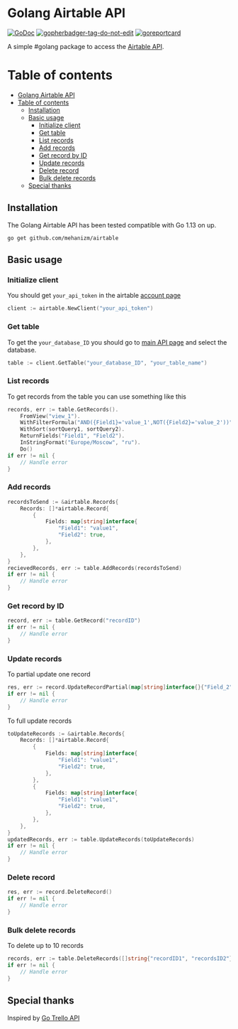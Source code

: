 Golang Airtable API
================

[![GoDoc](https://godoc.org/github.com/mehanizm/airtable?status.svg)](https://pkg.go.dev/github.com/mehanizm/airtable)
<a href='https://github.com/jpoles1/gopherbadger' target='_blank'>![gopherbadger-tag-do-not-edit](https://img.shields.io/badge/Go%20Coverage-92%25-brightgreen.svg?longCache=true&style=flat)</a>
<a href='https://goreportcard.com/report/github.com/mehanizm/airtable' target='_blank'>![goreportcard](https://goreportcard.com/badge/github.com/mehanizm/airtable)</a>

A simple #golang package to access the [Airtable API](https://airtable.com/api).

Table of contents
===
- [Golang Airtable API](#golang-airtable-api)
- [Table of contents](#table-of-contents)
  - [Installation](#installation)
  - [Basic usage](#basic-usage)
    - [Initialize client](#initialize-client)
    - [Get table](#get-table)
    - [List records](#list-records)
    - [Add records](#add-records)
    - [Get record by ID](#get-record-by-id)
    - [Update records](#update-records)
    - [Delete record](#delete-record)
    - [Bulk delete records](#bulk-delete-records)
  - [Special thanks](#special-thanks)
  

## Installation

The Golang Airtable API has been tested compatible with Go 1.13 on up.

```
go get github.com/mehanizm/airtable
```

## Basic usage

### Initialize client

You should get `your_api_token` in the airtable [account page](https://airtable.com/account)
```Go
client := airtable.NewClient("your_api_token")
```

### Get table

To get the `your_database_ID` you should go to [main API page](https://airtable.com/api) and select the database.

```Go
table := client.GetTable("your_database_ID", "your_table_name")
```

### List records

To get records from the table you can use something like this

```Go
records, err := table.GetRecords().
	FromView("view_1").
	WithFilterFormula("AND({Field1}='value_1',NOT({Field2}='value_2'))").
	WithSort(sortQuery1, sortQuery2).
	ReturnFields("Field1", "Field2").
	InStringFormat("Europe/Moscow", "ru").
	Do()
if err != nil {
	// Handle error
}
```

### Add records

```Go
recordsToSend := &airtable.Records{
    Records: []*airtable.Record{
        {
            Fields: map[string]interface{
                "Field1": "value1",
                "Field2": true,
            },
        },
    },
}
recievedRecords, err := table.AddRecords(recordsToSend)
if err != nil {
	// Handle error
}
```

### Get record by ID

```Go
record, err := table.GetRecord("recordID")
if err != nil {
	// Handle error
}
```

### Update records

To partial update one record

```Go
res, err := record.UpdateRecordPartial(map[string]interface{}{"Field_2": false})
if err != nil {
	// Handle error
}
```

To full update records

```Go
toUpdateRecords := &airtable.Records{
    Records: []*airtable.Record{
        {
            Fields: map[string]interface{
                "Field1": "value1",
                "Field2": true,
            },
        },
        {
            Fields: map[string]interface{
                "Field1": "value1",
                "Field2": true,
            },
        },
    },
}
updatedRecords, err := table.UpdateRecords(toUpdateRecords)
if err != nil {
	// Handle error
}
```

### Delete record

```Go
res, err := record.DeleteRecord()
if err != nil {
	// Handle error
}
```

### Bulk delete records

To delete up to 10 records

```Go
records, err := table.DeleteRecords([]string{"recordID1", "recordsID2"})
if err != nil {
	// Handle error
}
```

## Special thanks

Inspired by [Go Trello API](github.com/adlio/trello)